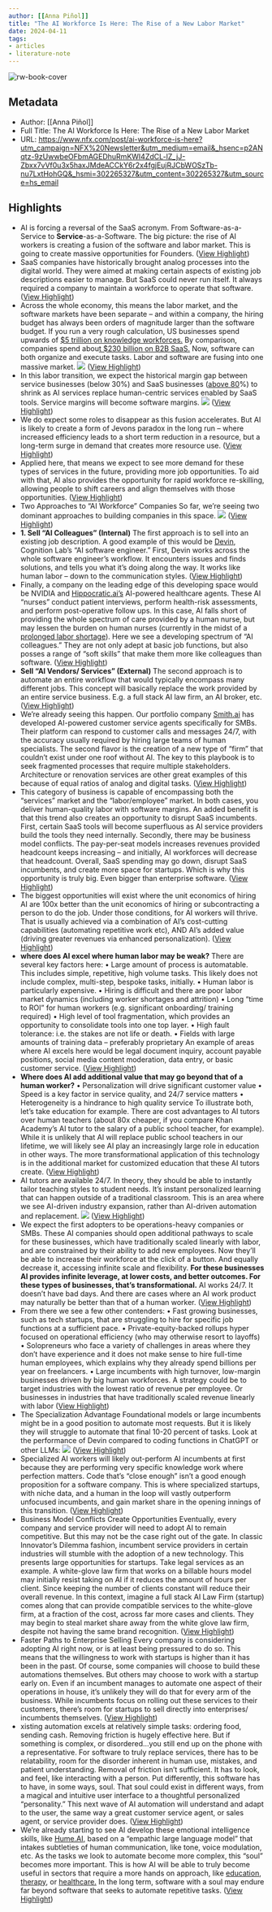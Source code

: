```yaml
---
author: [[Anna Piñol]]
title: "The AI Workforce Is Here: The Rise of a New Labor Market"
date: 2024-04-11
tags: 
- articles
- literature-note
---
```

![rw-book-cover](https://content.nfx.com/wp-content/uploads/2024/04/word-image-19840-1.jpeg)

## Metadata
- Author: [[Anna Piñol]]
- Full Title: The AI Workforce Is Here: The Rise of a New Labor Market
- URL: https://www.nfx.com/post/ai-workforce-is-here?utm_campaign=NFX%20Newsletter&utm_medium=email&_hsenc=p2ANqtz-9zUwwbeOFbmAGEDhuRmKWI4ZdCL-lZ_jJ-Zbxx7vVf0u3x5haxJMdeACCkY6r2x4fgjEujRJCbWOSzTb-nu7LxtHohGQ&_hsmi=302265327&utm_content=302265327&utm_source=hs_email

## Highlights
- AI is forcing a reversal of the SaaS acronym. From Software-as-a-Service to **Service**-as-a-Software.
  The big picture: the rise of AI workers is creating a fusion of the software and labor market. This is going to create massive opportunities for Founders. ([View Highlight](https://read.readwise.io/read/01hv7btzap2knfhg4jmswg9ytc))
- SaaS companies have historically brought analog processes into the digital world. They were aimed at making certain aspects of existing job descriptions easier to manage.
  But SaaS could never run itself. It always required a company to maintain a workforce to operate that software. ([View Highlight](https://read.readwise.io/read/01hv7bz14q0vc4tx7hzpk5754q))
- Across the whole economy, this means the labor market, and the software markets have been separate – and within a company, the hiring budget has always been orders of magnitude larger than the software budget.
  If you run a very rough calculation, US businesses spend upwards of [$5 trillion on knowledge workforces.](https://gemini.google.com/app/ae197bacb756d2d0) By comparison, companies spend abou[t $230 billion on B2B SaaS.](https://my.pitchbook.com/market-size-estimates/577528)
  Now, software can both organize and execute tasks. Labor and software are fusing into one massive market.
  ![](https://www.nfx.com/_next/image?url=https%3A%2F%2Fcontent.nfx.com%2Fwp-content%2Fuploads%2F2024%2F04%2Fword-image-19840-2.jpeg&w=3840&q=75) ([View Highlight](https://read.readwise.io/read/01hv7bzh5ja7gk84af422x5pnf))
- In this labor transition, we expect the historical margin gap between service businesses (below 30%) and SaaS businesses ([above 80](https://news.crunchbase.com/saas/improving-gross-profit-margin-bhasin-allied/#:~:text=High%2Dquality%20SaaS%20businesses%20have,be%20a%20cause%20for%20concern.)%) to shrink as AI services replace human-centric services enabled by SaaS tools. Service margins will become software margins.
  ![](https://www.nfx.com/_next/image?url=https%3A%2F%2Fcontent.nfx.com%2Fwp-content%2Fuploads%2F2024%2F04%2Fword-image-19840-3.jpeg&w=3840&q=75) ([View Highlight](https://read.readwise.io/read/01hv7c0a0ahtmpeqs9pcwh2tzx))
- We do expect some roles to disappear as this fusion accelerates. But AI is likely to create a form of Jevons paradox in the long run – where increased efficiency leads to a short term reduction in a resource, but a long-term surge in demand that creates more resource use. ([View Highlight](https://read.readwise.io/read/01hv7c1agsqygzqjhzfwe9s9fy))
- Applied here, that means we expect to see more demand for these types of services in the future, providing more job opportunities. To aid with that, AI also provides the opportunity for rapid workforce re-skilling, allowing people to shift careers and align themselves with those opportunities. ([View Highlight](https://read.readwise.io/read/01hv7c1m2yeenwef861rhjh9e9))
- Two Approaches to “AI Workforce” Companies
  So far, we’re seeing two dominant approaches to building companies in this space.
  ![](https://www.nfx.com/_next/image?url=https%3A%2F%2Fcontent.nfx.com%2Fwp-content%2Fuploads%2F2024%2F04%2Fword-image-19840-4.jpeg&w=3840&q=75) ([View Highlight](https://read.readwise.io/read/01hv7c2p1466fmbbm7p0gwpwqt))
- **1. Sell “AI Colleagues” (Internal)**
  The first approach is to sell into an existing job description.
  A good example of this would be [Devin](https://www.cognition-labs.com/introducing-devin), Cognition Lab’s “AI software engineer.”
  First, Devin works across the whole software engineer’s workflow. It encounters issues and finds solutions, and tells you what it’s doing along the way. It works like human labor – down to the communication styles. ([View Highlight](https://read.readwise.io/read/01hv7c356k69f1a1n29s9q1rfz))
- Finally, a company on the leading edge of this developing space would be NVIDIA and [Hippocratic.ai’s](https://newatlas.com/technology/nvidia-hippocratic-ai-nurses/) AI-powered healthcare agents. These AI “nurses” conduct patient interviews, perform health-risk assessments, and perform post-operative follow ups.
  In this case, AI falls short of providing the whole spectrum of care provided by a human nurse, but may lessen the burden on human nurses (currently in the midst of a [prolonged labor shortage](https://www.ncbi.nlm.nih.gov/books/NBK493175/)).
  Here we see a developing spectrum of “AI colleagues.” They are not only adept at basic job functions, but also posses a range of “soft skills” that make them more like colleagues than software. ([View Highlight](https://read.readwise.io/read/01hv7c3vrxajpz7mstb8f7v23v))
- **Sell “AI Vendors/ Services” (External)**
  The second approach is to automate an entire workflow that would typically encompass many different jobs. This concept will basically replace the work provided by an entire service business. E.g. a full stack AI law firm, an AI broker, etc. ([View Highlight](https://read.readwise.io/read/01hv7c4d54cjysps3cv7zr462m))
- We’re already seeing this happen. Our portfolio company [Smith.ai](http://smith.ai) has developed AI-powered customer service agents specifically for SMBs. Their platform can respond to customer calls and messages 24/7, with the accuracy usually required by hiring large teams of human specialists.
  The second flavor is the creation of a new type of “firm” that couldn’t exist under one roof without AI.
  The key to this playbook is to seek fragmented processes that require multiple stakeholders. Architecture or renovation services are other great examples of this because of equal ratios of analog and digital tasks. ([View Highlight](https://read.readwise.io/read/01hv7c5qcvyr86hj6tyh14qjce))
- This category of business is capable of encompassing both the “services” market and the “labor/employee” market. In both cases, you deliver human-quality labor with software margins.
  An added benefit is that this trend also creates an opportunity to disrupt SaaS incumbents. First, certain SaaS tools will become superfluous as AI service providers build the tools they need internally. Secondly, there may be business model conflicts. The pay-per-seat models increases revenues provided headcount keeps increasing – and initially, AI workforces will decrease that headcount.
  Overall, SaaS spending may go down, disrupt SaaS incumbents, and create more space for startups.
  Which is why this opportunity is truly big. Even bigger than enterprise software. ([View Highlight](https://read.readwise.io/read/01hv7c6g80y0newrezx4ehr27z))
- The biggest opportunities will exist where the unit economics of hiring AI are 100x better than the unit economics of hiring or subcontracting a person to do the job. Under those conditions, for AI workers will thrive.
  That is usually achieved via a combination of AI’s cost-cutting capabilities (automating repetitive work etc), AND AI’s added value (driving greater revenues via enhanced personalization). ([View Highlight](https://read.readwise.io/read/01hv7c8hw50sdnvg3q7fkz6zp4))
- **where does AI excel where human labor may be weak?**
  There are several key factors here:
  • Large amount of process is automatable. This includes simple, repetitive, high volume tasks. This likely does not include complex, multi-step, bespoke tasks, initially.
  • Human labor is particularly expensive.
  • Hiring is difficult and there are poor labor market dynamics (including worker shortages and attrition)
  • Long “time to ROI” for human workers (e.g. significant onboarding/ training required)
  • High level of tool fragmentation, which provides an opportunity to consolidate tools into one top layer.
  • High fault tolerance: i.e. the stakes are not life or death.
  • Fields with large amounts of training data – preferably proprietary
  An example of areas where AI excels here would be legal document inquiry, account payable positions, social media content moderation, data entry, or basic customer service. ([View Highlight](https://read.readwise.io/read/01hv7c9xgrghrba61mg9k5apjy))
- **Where does AI add additional value that may go beyond that of a human worker?**
  • Personalization will drive significant customer value
  • Speed is a key factor in service quality, and 24/7 service matters
  • Heterogeneity is a hindrance to high quality service
  To illustrate both, let’s take education for example. There are cost advantages to AI tutors over human teachers (about 80x cheaper, if you compare Khan Academy’s AI tutor to the salary of a public school teacher, for example).
  While it is unlikely that AI will replace public school teachers in our lifetime, we will likely see AI play an increasingly large role in education in other ways. The more transformational application of this technology is in the additional market for customized education that these AI tutors create. ([View Highlight](https://read.readwise.io/read/01hv7cag9j166zr7hyz9zw8gr8))
- AI tutors are available 24/7. In theory, they should be able to instantly tailor teaching styles to student needs. It’s instant personalized learning that can happen outside of a traditional classroom.
  This is an area where we see AI-driven industry expansion, rather than AI-driven automation and replacement.
  ![](https://www.nfx.com/_next/image?url=https%3A%2F%2Fcontent.nfx.com%2Fwp-content%2Fuploads%2F2024%2F04%2Fword-image-19840-6.jpeg&w=3840&q=75) ([View Highlight](https://read.readwise.io/read/01hv7cb15geeag0xq7abn0qgsc))
- We expect the first adopters to be operations-heavy companies or SMBs. These AI companies should open additional pathways to scale for these businesses, which have traditionally scaled linearly with labor, and are constrained by their ability to add new employees.
  Now they’ll be able to increase their workforce at the click of a button. And equally decrease it, accessing infinite scale and flexibility.
  **For these businesses AI provides infinite leverage, at lower costs, and better outcomes. For these types of businesses, that’s transformational.**
  AI works 24/7. It doesn’t have bad days. And there are cases where an AI work product may naturally be better than that of a human worker. ([View Highlight](https://read.readwise.io/read/01hv7cc17sqe9j1q15geggxctd))
- From there we see a few other contenders:
  • Fast growing businesses, such as tech startups, that are struggling to hire for specific job functions at a sufficient pace.
  • Private-equity-backed rollups hyper focused on operational efficiency (who may otherwise resort to layoffs)
  • Solopreneurs who face a variety of challenges in areas where they don’t have experience and it does not make sense to hire full-time human employees, which explains why they already spend billions per year on freelancers.
  • Large incumbents with high turnover, low-margin businesses driven by big human workforces. A strategy could be to target industries with the lowest ratio of revenue per employee. Or businesses in industries that have traditionally scaled revenue linearly with labor ([View Highlight](https://read.readwise.io/read/01hv7ccbpw8qhzae7dj8ypggm8))
- The Specialization Advantage
  Foundational models or large incumbents might be in a good position to automate most requests. But it is likely they will struggle to automate that final 10-20 percent of tasks.
  Look at the performance of Devin compared to coding functions in ChatGPT or other LLMs:
  ![](https://www.nfx.com/_next/image?url=https%3A%2F%2Fcontent.nfx.com%2Fwp-content%2Fuploads%2F2024%2F04%2Fword-image-19840-7.jpeg&w=3840&q=75) ([View Highlight](https://read.readwise.io/read/01hv7cd8c5c2jagreycdy918tp))
- Specialized AI workers will likely out-perform AI incumbents at first because they are performing very specific knowledge work where perfection matters. Code that’s “close enough” isn’t a good enough proposition for a software company.
  This is where specialized startups, with niche data, and a human in the loop will vastly outperform unfocused incumbents, and gain market share in the opening innings of this transition. ([View Highlight](https://read.readwise.io/read/01hv7cdsr4eqvv3vjxp21mrhc6))
- Business Model Conflicts Create Opportunities
  Eventually, every company and service provider will need to adopt AI to remain competitive. But this may not be the case right out of the gate. In classic Innovator’s Dilemma fashion, incumbent service providers in certain industries will stumble with the adoption of a new technology. This presents large opportunities for startups.
  Take legal services as an example. A white-glove law firm that works on a billable hours model may initially resist taking on AI if it reduces the amount of hours per client. Since keeping the number of clients constant will reduce their overall revenue.
  In this context, imagine a full stack AI Law Firm (startup) comes along that can provide compatible services to the white-glove firm, at a fraction of the cost, across far more cases and clients. They may begin to steal market share away from the white glove law firm, despite not having the same brand recognition. ([View Highlight](https://read.readwise.io/read/01hv7ced0tcdy46c2x4z03ha49))
- Faster Paths to Enterprise Selling
  Every company is considering adopting AI right now, or is at least being pressured to do so. This means that the willingness to work with startups is higher than it has been in the past.
  Of course, some companies will choose to build these automations themselves. But others may choose to work with a startup early on.
  Even if an incumbent manages to automate one aspect of their operations in house, it’s unlikely they will do that for every arm of the business.
  While incumbents focus on rolling out these services to their customers, there’s room for startups to sell directly into enterprises/ incumbents themselves. ([View Highlight](https://read.readwise.io/read/01hv7cf9sb27rvx54ghs2d037v))
- xisting automation excels at relatively simple tasks: ordering food, sending cash. Removing friction is hugely effective here. But if something is complex, or disordered…you still end up on the phone with a representative.
  For software to truly replace services, there has to be relatability, room for the disorder inherent in human use, mistakes, and patient understanding. Removal of friction isn’t sufficient. It has to look, and feel, like interacting with a person.
  Put differently, this software has to have, in some ways, soul. That soul could exist in different ways, from a magical and intuitive user interface to a thoughtful personalized “personality.”
  This next wave of AI automation will understand and adapt to the user, the same way a great customer service agent, or sales agent, or service provider does. ([View Highlight](https://read.readwise.io/read/01hv7cg8nrkdt077n4g4ex3zyn))
- We’re already starting to see AI develop these emotional intelligence skills, like [Hume.AI,](http://hume.ai) based on a “empathic large language model” that intakes subtleties of human communication, like tone, voice modulation, etc.
  As the tasks we look to automate become more complex, this “soul” becomes more important. This is how AI will be able to truly become useful in sectors that require a more hands on approach, like [education](https://gizmo.ai/), [therapy](https://www.rosebud.app/testimonials), or [healthcare.](https://newatlas.com/technology/nvidia-hippocratic-ai-nurses/)
  In the long term, software with a soul may endure far beyond software that seeks to automate repetitive tasks. ([View Highlight](https://read.readwise.io/read/01hv7cgq8mbaw60jtxqja14hh8))
